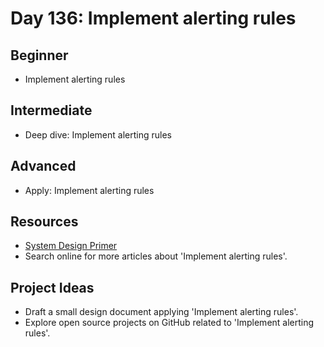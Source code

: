# Day 136: Implement alerting rules

## Beginner
- Implement alerting rules

## Intermediate
- Deep dive: Implement alerting rules

## Advanced
- Apply: Implement alerting rules

## Resources
- [System Design Primer](https://github.com/donnemartin/system-design-primer/search?q=Implement+alerting+rules)
- Search online for more articles about 'Implement alerting rules'.

## Project Ideas
- Draft a small design document applying 'Implement alerting rules'.
- Explore open source projects on GitHub related to 'Implement alerting rules'.
